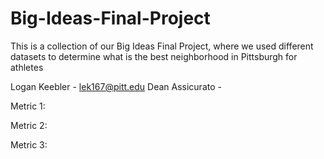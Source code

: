 # Big-Ideas-Final-Project
This is a collection of our Big Ideas Final Project, where we used different datasets to determine what is the best neighborhood in Pittsburgh for athletes

Logan Keebler - lek167@pitt.edu
Dean Assicurato - 

Metric 1:

Metric 2:

Metric 3:
